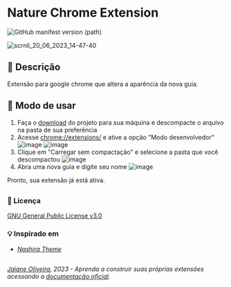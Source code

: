 # Nature Chrome Extension
![GitHub manifest version (path)](https://img.shields.io/github/manifest-json/v/jaianeoliveira/nature-chrome-extension)

![scrnli_20_06_2023_14-47-40](https://github.com/JaianeOliveira/nature-chrome-theme/assets/82323559/f3cc49a6-d709-49c8-b635-9798b06b52fd)

## :link: Descrição
Extensão para google chrome que altera a aparência da nova guia. 

## :wrench: Modo de usar
1. Faça o [download](https://github.com/JaianeOliveira/nature-chrome-theme/archive/refs/heads/main.zip) do projeto para sua máquina e descompacte o arquivo na pasta de sua preferência
3. Acesse [chrome://extensions/](chrome://extensions/) e ative a opção "Modo desenvolvedor"
![image](https://github.com/JaianeOliveira/nature-chrome-theme/assets/82323559/6beb5216-9d0d-416a-b2a3-e6e97f7b4aea)
![image](https://github.com/JaianeOliveira/nature-chrome-theme/assets/82323559/6d16a281-97eb-4dad-8c41-9ae6eeb87f91)
3. Clique em "Carregar sem compactação" e selecione a pasta que você descompactou
![image](https://github.com/JaianeOliveira/nature-chrome-theme/assets/82323559/d81eed6e-3c01-438b-b754-22bb4d930c95)
4. Abra uma nova guia e digite seu nome
![image](https://github.com/JaianeOliveira/nature-chrome-theme/assets/82323559/f515617e-6ae7-44f4-a530-2cf2de3fc17c)

Pronto, sua extensão já está ativa.

## 
### :key: Licença
[GNU General Public License v3.0](https://github.com/JaianeOliveira/nature-chrome-extension/blob/main/LICENSE)

### :bulb: Inspirado em
- *[Nashira Theme](https://github.com/closebox73/UrsaMajor/#bear-nashira-theme)*
  
##
###### *[Jaiane Oliveira](https://github.com/jaianeoliveira), 2023* - *Aprenda a construir suas próprias extensões acessando a [documentação oficial](https://developer.chrome.com/docs/extensions/mv3/).*

